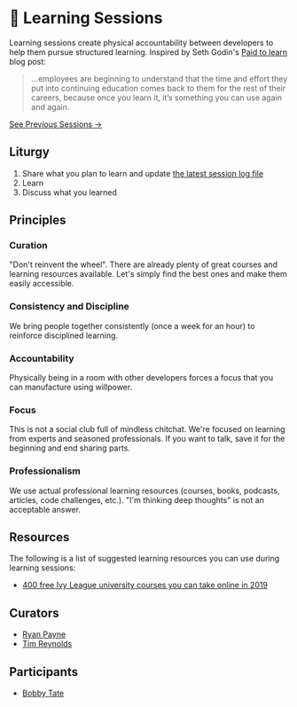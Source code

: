 # 🤔 Learning Sessions

Learning sessions create physical accountability between developers to help them pursue structured learning. Inspired by Seth Godin's [Paid to learn](https://seths.blog/2019/07/paid-to-learn/) blog post:

> ...employees are beginning to understand that the time and effort they put into continuing education comes back to them for the rest of their careers, because once you learn it, it’s something you can use again and again.

[See Previous Sessions →](./sessions)

## Liturgy

1. Share what you plan to learn and update [the latest session log file](./sessions)
2. Learn
3. Discuss what you learned

## Principles

### Curation

"Don't reinvent the wheel". There are already plenty of great courses and learning resources available. Let's simply find the best ones and make them easily accessible.

### Consistency and Discipline

We bring people together consistently (once a week for an hour) to reinforce disciplined learning.

### Accountability

Physically being in a room with other developers forces a focus that you can manufacture using willpower.

### Focus

This is not a social club full of mindless chitchat. We're focused on learning from experts and seasoned professionals. If you want to talk, save it for the beginning and end sharing parts.

### Professionalism

We use actual professional learning resources (courses, books, podcasts, articles, code challenges, etc.). "I'm thinking deep thoughts" is not an acceptable answer.

## Resources

The following is a list of suggested learning resources you can use during learning sessions:

- [400 free Ivy League university courses you can take online in 2019](https://qz.com/1514408/400-free-ivy-league-university-courses-you-can-take-online-in-2019/)

## Curators

- [Ryan Payne](https://github.com/ryanbrookepayne)
- [Tim Reynolds](https://github.com/reynoldsta)

## Participants

- [Bobby Tate](https://github.com/RobertTate)
